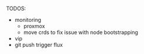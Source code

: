 

TODOS:
 - monitoring
   - proxmox
   - move crds to fix issue with node bootstrapping
 - vip
 - git push trigger flux

